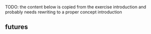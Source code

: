 TODO: the content below is copied from the exercise introduction and probably needs rewriting to a proper concept introduction

## futures
